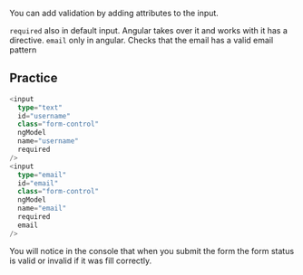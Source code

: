 You can add validation by adding attributes to the input.

`required` also in default input. Angular takes over it and works with it has a directive. 
`email` only in angular. Checks that the email has a valid email pattern

## Practice

```ts
<input
  type="text"
  id="username"
  class="form-control"
  ngModel
  name="username"
  required
/>
<input
  type="email"
  id="email"
  class="form-control"
  ngModel
  name="email"
  required
  email
/>
```

You will notice in the console that when you submit the form the form status is valid or invalid if it was fill correctly.
